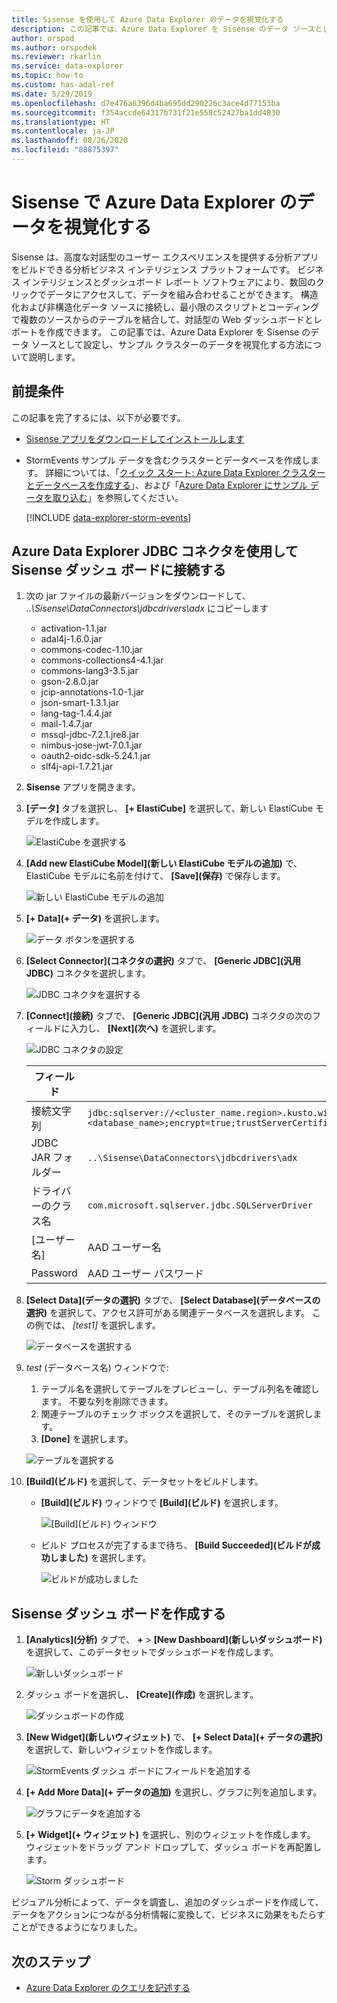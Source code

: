 ```yaml
---
title: Sisense を使用して Azure Data Explorer のデータを視覚化する
description: この記事では、Azure Data Explorer を Sisense のデータ ソースとして設定し、データを視覚化する方法について説明します。
author: orspod
ms.author: orspodek
ms.reviewer: rkarlin
ms.service: data-explorer
ms.topic: how-to
ms.custom: has-adal-ref
ms.date: 5/29/2019
ms.openlocfilehash: d7e476a6396d4ba695dd290226c3ace4d77153ba
ms.sourcegitcommit: f354accde64317b731f21e558c52427ba1dd4830
ms.translationtype: HT
ms.contentlocale: ja-JP
ms.lasthandoff: 08/26/2020
ms.locfileid: "88875397"
---
```

# <a name="visualize-data-from-azure-data-explorer-in-sisense"></a>Sisense で Azure Data Explorer のデータを視覚化する

Sisense は、高度な対話型のユーザー エクスペリエンスを提供する分析アプリをビルドできる分析ビジネス インテリジェンス プラットフォームです。 ビジネス インテリジェンスとダッシュボード レポート ソフトウェアにより、数回のクリックでデータにアクセスして、データを組み合わせることができます。 構造化および非構造化データ ソースに接続し、最小限のスクリプトとコーディングで複数のソースからのテーブルを結合して、対話型の Web ダッシュボードとレポートを作成できます。 この記事では、Azure Data Explorer を Sisense のデータ ソースとして設定し、サンプル クラスターのデータを視覚化する方法について説明します。

## <a name="prerequisites"></a>前提条件

この記事を完了するには、以下が必要です。

* [Sisense アプリをダウンロードしてインストールします](https://documentation.sisense.com/latest/getting-started/download-install.htm)

* StormEvents サンプル データを含むクラスターとデータベースを作成します。 詳細については、「[クイック スタート: Azure Data Explorer クラスターとデータベースを作成する](create-cluster-database-portal.md)」、および「[Azure Data Explorer にサンプル データを取り込む](ingest-sample-data.md)」を参照してください。

    [!INCLUDE [data-explorer-storm-events](includes/data-explorer-storm-events.md)]

## <a name="connect-to-sisense-dashboards-using-azure-data-explorer-jdbc-connector"></a>Azure Data Explorer JDBC コネクタを使用して Sisense ダッシュ ボードに接続する

1. 次の jar ファイルの最新バージョンをダウンロードして、 *..\Sisense\DataConnectors\jdbcdrivers\adx* にコピーします

    * activation-1.1.jar
    * adal4j-1.6.0.jar
    * commons-codec-1.10.jar
    * commons-collections4-4.1.jar
    * commons-lang3-3.5.jar
    * gson-2.8.0.jar
    * jcip-annotations-1.0-1.jar
    * json-smart-1.3.1.jar
    * lang-tag-1.4.4.jar
    * mail-1.4.7.jar
    * mssql-jdbc-7.2.1.jre8.jar
    * nimbus-jose-jwt-7.0.1.jar
    * oauth2-oidc-sdk-5.24.1.jar
    * slf4j-api-1.7.21.jar

1. **Sisense** アプリを開きます。
1. **[データ]** タブを選択し、 **[+ ElastiCube]** を選択して、新しい ElastiCube モデルを作成します。

    ![ElastiCube を選択する](media/sisense/data-select-elasticube.png)

1. **[Add new ElastiCube Model]\(新しい ElastiCube モデルの追加\)** で、ElastiCube モデルに名前を付けて、 **[Save]\(保存\)** で保存します。

    ![新しい ElastiCube モデルの追加](media/sisense/add-new-elasticube-model.png)

1. **[+ Data]\(+ データ\)** を選択します。

    ![データ ボタンを選択する](media/sisense/select-data.png)

1. **[Select Connector]\(コネクタの選択\)** タブで、 **[Generic JDBC]\(汎用 JDBC\)** コネクタを選択します。

    ![JDBC コネクタを選択する](media/sisense/select-connector.png)

1. **[Connect]\(接続\)** タブで、 **[Generic JDBC]\(汎用 JDBC\)** コネクタの次のフィールドに入力し、 **[Next]\(次へ\)** を選択します。

    ![JDBC コネクタの設定](media/sisense/jdbc-connector.png)

    |フィールド |説明 |
    |---------|---------|
    |接続文字列     |   `jdbc:sqlserver://<cluster_name.region>.kusto.windows.net:1433;database=<database_name>;encrypt=true;trustServerCertificate=false;hostNameInCertificate=*.kusto.windows.net;loginTimeout=30;authentication=ActiveDirectoryPassword`      |
    |JDBC JAR フォルダー  |    `..\Sisense\DataConnectors\jdbcdrivers\adx`     |
    |ドライバーのクラス名    |   `com.microsoft.sqlserver.jdbc.SQLServerDriver`      |
    |[ユーザー名]   |    AAD ユーザー名     |
    |Password     |   AAD ユーザー パスワード      |

1. **[Select Data]\(データの選択\)** タブで、 **[Select Database]\(データベースの選択\)** を選択して、アクセス許可がある関連データベースを選択します。 この例では、 *[test1]* を選択します。

    ![データベースを選択する](media/sisense/select-database.png)

1. *test* (データベース名) ウィンドウで:
    1. テーブル名を選択してテーブルをプレビューし、テーブル列名を確認します。 不要な列を削除できます。
    1. 関連テーブルのチェック ボックスを選択して、そのテーブルを選択します。
    1. **[Done]** を選択します。

    ![テーブルを選択する](media/sisense/select-table-see-columns.png)

1. **[Build]\(ビルド\)** を選択して、データセットをビルドします。

    * **[Build]\(ビルド\)** ウィンドウで **[Build]\(ビルド\)** を選択します。

      ![[Build]\(ビルド\) ウィンドウ](media/sisense/build-window.png)

    * ビルド プロセスが完了するまで待ち、 **[Build Succeeded]\(ビルドが成功しました\)** を選択します。

      ![ビルドが成功しました](media/sisense/build-succeeded.png)

## <a name="create-sisense-dashboards"></a>Sisense ダッシュ ボードを作成する

1. **[Analytics]\(分析\)** タブで、 **+**  >  **[New Dashboard]\(新しいダッシュボード\)** を選択して、このデータセットでダッシュボードを作成します。

    ![新しいダッシュボード](media/sisense/new-dashboard.png)

1. ダッシュ ボードを選択し、 **[Create]\(作成\)** を選択します。

    ![ダッシュボードの作成](media/sisense/create-dashboard.png)

1. **[New Widget]\(新しいウィジェット\)** で、 **[+ Select Data]\(+ データの選択\)** を選択して、新しいウィジェットを作成します。

    ![StormEvents ダッシュ ボードにフィールドを追加する](media/sisense/storm-dashboard-add-field.png)

1. **[+ Add More Data]\(+ データの追加\)** を選択し、グラフに列を追加します。

    ![グラフにデータを追加する](media/sisense/add-more-data.png)

1. **[+ Widget]\(+ ウィジェット\)** を選択し、別のウィジェットを作成します。 ウィジェットをドラッグ アンド ドロップして、ダッシュ ボードを再配置します。

    ![Storm ダッシュボード](media/sisense/final-dashboard.png)

ビジュアル分析によって、データを調査し、追加のダッシュボードを作成して、データをアクションにつながる分析情報に変換して、ビジネスに効果をもたらすことができるようになりました。

## <a name="next-steps"></a>次のステップ

* [Azure Data Explorer のクエリを記述する](write-queries.md)
